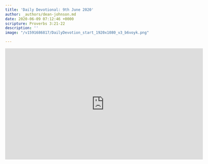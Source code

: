 ```yaml
---
title: 'Daily Devotional: 9th June 2020'
author: _authors/dean-johnson.md
date: 2020-06-09 07:12:46 +0000
scripture: Proverbs 3:21-22
description: ''
image: "/v1591686817/DailyDevotion_start_1920x1080_v3_b6voyk.png"

---
```

<iframe src="https://player.vimeo.com/video/427172654" width="640" height="360" frameborder="0" allow="autoplay; fullscreen" allowfullscreen></iframe>